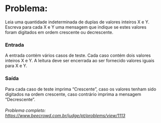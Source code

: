 # Problema:

Leia uma quantidade indeterminada de duplas de valores inteiros X e Y. Escreva para cada X e Y uma mensagem que indique se estes valores foram digitados em ordem crescente ou decrescente.

### Entrada
A entrada contém vários casos de teste. Cada caso contém dois valores inteiros X e Y. A leitura deve ser encerrada ao ser fornecido valores iguais para X e Y.

### Saída
Para cada caso de teste imprima “Crescente”, caso os valores tenham sido digitados na ordem crescente, caso contrário imprima a mensagem “Decrescente”.

###### Problema completo: https://www.beecrowd.com.br/judge/pt/problems/view/1113

